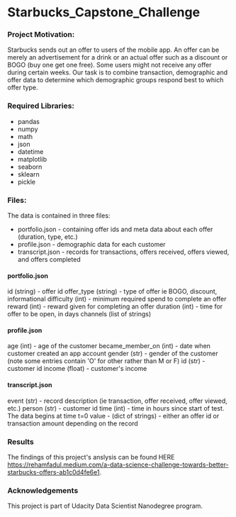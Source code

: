 # Starbucks_Capstone_Challenge

### Project Motivation:
Starbucks sends out an offer to users of the mobile app. An offer can be merely an advertisement for a drink or an actual offer such as a discount or BOGO (buy one get one free). Some users might not receive any offer during certain weeks. Our task is to combine transaction, demographic and offer data to determine which demographic groups respond best to which offer type.

### Required Libraries:
- pandas
- numpy
- math
- json
- datetime
- matplotlib
- seaborn
- sklearn
- pickle

### Files:
The data is contained in three files:

- portfolio.json - containing offer ids and meta data about each offer (duration, type, etc.)
- profile.json - demographic data for each customer
- transcript.json - records for transactions, offers received, offers viewed, and offers completed

#### portfolio.json

id (string) - offer id
offer_type (string) - type of offer ie BOGO, discount, informational
difficulty (int) - minimum required spend to complete an offer
reward (int) - reward given for completing an offer
duration (int) - time for offer to be open, in days
channels (list of strings)

#### profile.json

age (int) - age of the customer
became_member_on (int) - date when customer created an app account
gender (str) - gender of the customer (note some entries contain 'O' for other rather than M or F)
id (str) - customer id
income (float) - customer's income

#### transcript.json

event (str) - record description (ie transaction, offer received, offer viewed, etc.)
person (str) - customer id
time (int) - time in hours since start of test. The data begins at time t=0
value - (dict of strings) - either an offer id or transaction amount depending on the record

### Results
The findings of this project's anslysis can be found HERE https://rehamfadul.medium.com/a-data-science-challenge-towards-better-starbucks-offers-ab1c0d4fe6e1.

### Acknowledgements
This project is part of Udacity Data Scientist Nanodegree program.